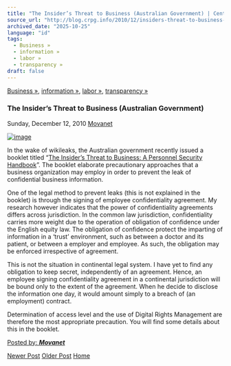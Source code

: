 ```yaml
---
title: "The Insider’s Threat to Business (Australian Government) | Center for Regulation, Policy and Governance (CRPG)"
source_url: "http://blog.crpg.info/2010/12/insiders-threat-to-business-australian.html"
archived_date: "2025-10-25"
language: "id"
tags:
  - Business »
  - information »
  - labor »
  - transparency »
draft: false
---
```


[Business »](http://blog.crpg.info/search/label/Business), [information »](http://blog.crpg.info/search/label/information), [labor »](http://blog.crpg.info/search/label/labor), [transparency »](http://blog.crpg.info/search/label/transparency)

###  The Insider’s Threat to Business (Australian Government) 

Sunday, December 12, 2010  [ Movanet ](https://www.blogger.com/profile/10356608562678830076 "author profile")

[![image](http://lh4.ggpht.com/_z87zJv8grEc/TQVj65R_RgI/AAAAAAAAAOw/Mz4-3QvbocA/rw/image%5B4%5D.png?imgmax=800)](http://www.tisn.gov.au/www/tisn/rwpattach.nsf/VAP/\(4CA02151F94FFB778ADAEC2E6EA8653D\)~The+Insider+Threat+to+Business.pdf/$file/The+Insider+Threat+to+Business.pdf)

In the wake of wikileaks, the Australian government recently issued a booklet titled “[The Insider’s Threat to Business: A Personnel Security Handbook](http://www.tisn.gov.au/www/tisn/rwpattach.nsf/VAP/\(4CA02151F94FFB778ADAEC2E6EA8653D\)~The+Insider+Threat+to+Business.pdf/$file/The+Insider+Threat+to+Business.pdf)”. The booklet elaborate precautionary approaches that a business organization may employ in order to prevent the leak of confidential business information. 

One of the legal method to prevent leaks (this is not explained in the booklet) is through the signing of employee confidentiality agreement. My research however indicates that the power of confidentiality agreements differs across jurisdiction. In the common law jurisdiction, confidentiality carries more weight due to the operation of obligation of confidence under the English equity law. The obligation of confidence protect the imparting of information in a ‘trust’ environment, such as between a doctor and its patient, or between a employer and employee. As such, the obligation may be enforced irrespective of agreement. 

This is not the situation in continental legal system. I have yet to find any obligation to keep secret, independently of an agreement. Hence, an employee signing confidentiality agreement in a continental jurisdiction will be bound only to the extent of the agreement. When he decide to disclose the information one day, it would amount simply to a breach of (an employment) contract. 

  
Determination of access level and the use of Digital Rights Management are therefore the most appropriate precaution. You will find some details about this in the booklet.

  
  


[ Posted by: _**Movanet**_ ](https://www.blogger.com/profile/10356608562678830076 "author profile")

[ ](https://www.blogger.com/email-post/1800407982648215581/2782387612182784981 "Email Post") [ ](https://www.blogger.com/post-edit.g?blogID=1800407982648215581&postID=2782387612182784981&from=pencil "Edit Post")

[Newer Post](http://blog.crpg.info/2010/12/human-right-to-water-and-management-of.html "Newer Post") [Older Post](http://blog.crpg.info/2010/11/foreign-direct-investment-in-indonesia.html "Older Post") [Home](http://blog.crpg.info/)
